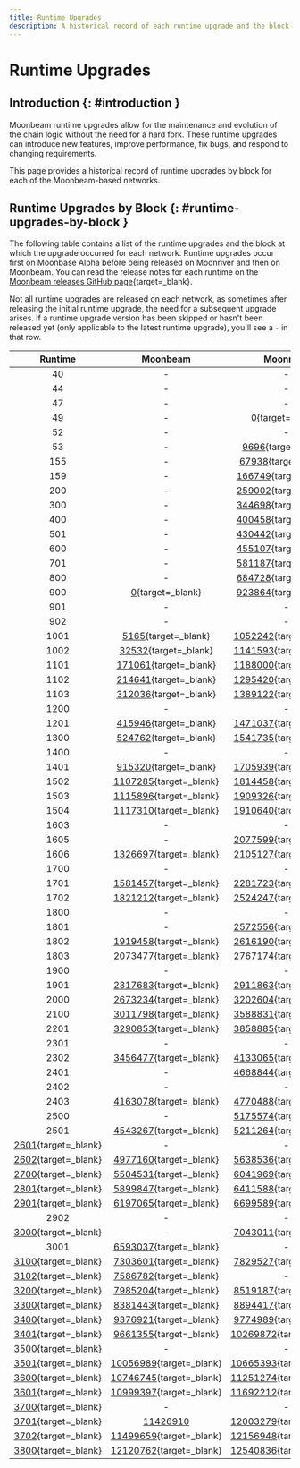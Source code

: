 ```yaml
---
title: Runtime Upgrades
description: A historical record of each runtime upgrade and the block at which the runtime was executed for Moonbeam, Moonriver, and the Moonbase Alpha TestNet.
---
```


# Runtime Upgrades

## Introduction {: #introduction }

Moonbeam runtime upgrades allow for the maintenance and evolution of the chain logic without the need for a hard fork. These runtime upgrades can introduce new features, improve performance, fix bugs, and respond to changing requirements.

This page provides a historical record of runtime upgrades by block for each of the Moonbeam-based networks.

## Runtime Upgrades by Block {: #runtime-upgrades-by-block }

The following table contains a list of the runtime upgrades and the block at which the upgrade occurred for each network. Runtime upgrades occur first on Moonbase Alpha before being released on Moonriver and then on Moonbeam. You can read the release notes for each runtime on the [Moonbeam releases GitHub page](https://github.com/moonbeam-foundation/moonbeam/releases){target=\_blank}.

Not all runtime upgrades are released on each network, as sometimes after releasing the initial runtime upgrade, the need for a subsequent upgrade arises. If a runtime upgrade version has been skipped or hasn't been released yet (only applicable to the latest runtime upgrade), you'll see a `-` in that row.


|                                         Runtime                                          |                                Moonbeam                                |                                Moonriver                                |                             Moonbase Alpha                             |
|:----------------------------------------------------------------------------------------:|:----------------------------------------------------------------------:|:-----------------------------------------------------------------------:|:----------------------------------------------------------------------:|
|                                            40                                            |                                   -                                    |                                    -                                    |        [0](https://moonbase.subscan.io/block/0){target=\_blank}        |
|                                            44                                            |                                   -                                    |                                    -                                    |   [142863](https://moonbase.subscan.io/block/142863){target=\_blank}   |
|                                            47                                            |                                   -                                    |                                    -                                    |   [209144](https://moonbase.subscan.io/block/209144){target=\_blank}   |
|                                            49                                            |                                   -                                    |        [0](https://moonriver.subscan.io/block/0){target=\_blank}        |                                   -                                    |
|                                            52                                            |                                   -                                    |                                    -                                    |   [238827](https://moonbase.subscan.io/block/238827){target=\_blank}   |
|                                            53                                            |                                   -                                    |     [9696](https://moonriver.subscan.io/block/9696){target=\_blank}     |                                   -                                    |
|                                           155                                            |                                   -                                    |    [67938](https://moonriver.subscan.io/block/67938){target=\_blank}    |   [278703](https://moonbase.subscan.io/block/278703){target=\_blank}   |
|                                           159                                            |                                   -                                    |   [166749](https://moonriver.subscan.io/block/166749){target=\_blank}   |   [383465](https://moonbase.subscan.io/block/383465){target=\_blank}   |
|                                           200                                            |                                   -                                    |   [259002](https://moonriver.subscan.io/block/259002){target=\_blank}   |   [457614](https://moonbase.subscan.io/block/457614){target=\_blank}   |
|                                           300                                            |                                   -                                    |   [344698](https://moonriver.subscan.io/block/344698){target=\_blank}   |   [485543](https://moonbase.subscan.io/block/485543){target=\_blank}   |
|                                           400                                            |                                   -                                    |   [400458](https://moonriver.subscan.io/block/400458){target=\_blank}   |   [610935](https://moonbase.subscan.io/block/610935){target=\_blank}   |
|                                           501                                            |                                   -                                    |   [430442](https://moonriver.subscan.io/block/430442){target=\_blank}   |   [653692](https://moonbase.subscan.io/block/653692){target=\_blank}   |
|                                           600                                            |                                   -                                    |   [455107](https://moonriver.subscan.io/block/455107){target=\_blank}   |   [675176](https://moonbase.subscan.io/block/675176){target=\_blank}   |
|                                           701                                            |                                   -                                    |   [581187](https://moonriver.subscan.io/block/581187){target=\_blank}   |   [797200](https://moonbase.subscan.io/block/797200){target=\_blank}   |
|                                           800                                            |                                   -                                    |   [684728](https://moonriver.subscan.io/block/684728){target=\_blank}   |   [915684](https://moonbase.subscan.io/block/915684){target=\_blank}   |
|                                           900                                            |        [0](https://moonbeam.subscan.io/block/0){target=\_blank}        |   [923864](https://moonriver.subscan.io/block/923864){target=\_blank}   |  [1075626](https://moonbase.subscan.io/block/1075626){target=\_blank}  |
|                                           901                                            |                                   -                                    |                                    -                                    |  [1130271](https://moonbase.subscan.io/block/1130271){target=\_blank}  |
|                                           902                                            |                                   -                                    |                                    -                                    |  [1175311](https://moonbase.subscan.io/block/1175311){target=\_blank}  |
|                                           1001                                           |     [5165](https://moonbeam.subscan.io/block/5165){target=\_blank}     |  [1052242](https://moonriver.subscan.io/block/1052242){target=\_blank}  |  [1285916](https://moonbase.subscan.io/block/1285916){target=\_blank}  |
|                                           1002                                           |    [32532](https://moonbeam.subscan.io/block/32532){target=\_blank}    |  [1141593](https://moonriver.subscan.io/block/1141593){target=\_blank}  |  [1396972](https://moonbase.subscan.io/block/1396972){target=\_blank}  |
|                                           1101                                           |   [171061](https://moonbeam.subscan.io/block/171061){target=\_blank}   |  [1188000](https://moonriver.subscan.io/block/1188000){target=\_blank}  |  [1426319](https://moonbase.subscan.io/block/1426319){target=\_blank}  |
|                                           1102                                           |   [214641](https://moonbeam.subscan.io/block/214641){target=\_blank}   |  [1295420](https://moonriver.subscan.io/block/1295420){target=\_blank}  |  [1517440](https://moonbase.subscan.io/block/1517440){target=\_blank}  |
|                                           1103                                           |   [312036](https://moonbeam.subscan.io/block/312036){target=\_blank}   |  [1389122](https://moonriver.subscan.io/block/1389122){target=\_blank}  |  [1591913](https://moonbase.subscan.io/block/1591913){target=\_blank}  |
|                                           1200                                           |                                   -                                    |                                    -                                    |  [1648994](https://moonbase.subscan.io/block/1648994){target=\_blank}  |
|                                           1201                                           |   [415946](https://moonbeam.subscan.io/block/415946){target=\_blank}   |  [1471037](https://moonriver.subscan.io/block/1471037){target=\_blank}  |  [1679619](https://moonbase.subscan.io/block/1679619){target=\_blank}  |
|                                           1300                                           |   [524762](https://moonbeam.subscan.io/block/524762){target=\_blank}   |  [1541735](https://moonriver.subscan.io/block/1541735){target=\_blank}  |  [1761128](https://moonbase.subscan.io/block/1761128){target=\_blank}  |
|                                           1400                                           |                                   -                                    |                                    -                                    |  [1962557](https://moonbase.subscan.io/block/1962557){target=\_blank}  |
|                                           1401                                           |   [915320](https://moonbeam.subscan.io/block/915320){target=\_blank}   |  [1705939](https://moonriver.subscan.io/block/1705939){target=\_blank}  |  [1967358](https://moonbase.subscan.io/block/1967358){target=\_blank}  |
|                                           1502                                           |  [1107285](https://moonbeam.subscan.io/block/1107285){target=\_blank}  |  [1814458](https://moonriver.subscan.io/block/1814458){target=\_blank}  |  [2112058](https://moonbase.subscan.io/block/2112058){target=\_blank}  |
|                                           1503                                           |  [1115896](https://moonbeam.subscan.io/block/1115896){target=\_blank}  |  [1909326](https://moonriver.subscan.io/block/1909326){target=\_blank}  |  [2220736](https://moonbase.subscan.io/block/2220736){target=\_blank}  |
|                                           1504                                           |  [1117310](https://moonbeam.subscan.io/block/1117310){target=\_blank}  |  [1910640](https://moonriver.subscan.io/block/1910640){target=\_blank}  |  [2221773](https://moonbase.subscan.io/block/2221773){target=\_blank}  |
|                                           1603                                           |                                   -                                    |                                    -                                    |  [2285347](https://moonbase.subscan.io/block/2285347){target=\_blank}  |
|                                           1605                                           |                                   -                                    |  [2077599](https://moonriver.subscan.io/block/2077599){target=\_blank}  |  [2318567](https://moonbase.subscan.io/block/2318567){target=\_blank}  |
|                                           1606                                           |  [1326697](https://moonbeam.subscan.io/block/1326697){target=\_blank}  |  [2105127](https://moonriver.subscan.io/block/2105127){target=\_blank}  |  [2379759](https://moonbase.subscan.io/block/2379759){target=\_blank}  |
|                                           1700                                           |                                   -                                    |                                    -                                    |  [2529736](https://moonbase.subscan.io/block/2529736){target=\_blank}  |
|                                           1701                                           |  [1581457](https://moonbeam.subscan.io/block/1581457){target=\_blank}  |  [2281723](https://moonriver.subscan.io/block/2281723){target=\_blank}  |  [2534200](https://moonbase.subscan.io/block/2534200){target=\_blank}  |
|                                           1702                                           |  [1821212](https://moonbeam.subscan.io/block/1821212){target=\_blank}  |  [2524247](https://moonriver.subscan.io/block/2524247){target=\_blank}  |                                   -                                    |
|                                           1800                                           |                                   -                                    |                                    -                                    |  [2748786](https://moonbase.subscan.io/block/2748786){target=\_blank}  |
|                                           1801                                           |                                   -                                    |  [2572556](https://moonriver.subscan.io/block/2572556){target=\_blank}  |  [2830542](https://moonbase.subscan.io/block/2830542){target=\_blank}  |
|                                           1802                                           |  [1919458](https://moonbeam.subscan.io/block/1919458){target=\_blank}  |  [2616190](https://moonriver.subscan.io/block/2616190){target=\_blank}  |  [2879403](https://moonbase.subscan.io/block/2879403){target=\_blank}  |
|                                           1803                                           |  [2073477](https://moonbeam.subscan.io/block/2073477){target=\_blank}  |  [2767174](https://moonriver.subscan.io/block/2767174){target=\_blank}  |  [3004714](https://moonbase.subscan.io/block/3004714){target=\_blank}  |
|                                           1900                                           |                                   -                                    |                                    -                                    |  [3069635](https://moonbase.subscan.io/block/3069635){target=\_blank}  |
|                                           1901                                           |  [2317683](https://moonbeam.subscan.io/block/2317683){target=\_blank}  |  [2911863](https://moonriver.subscan.io/block/2911863){target=\_blank}  |  [3073562](https://moonbase.subscan.io/block/3073562){target=\_blank}  |
|                                           2000                                           |  [2673234](https://moonbeam.subscan.io/block/2673234){target=\_blank}  |  [3202604](https://moonriver.subscan.io/block/3202604){target=\_blank}  |  [3310369](https://moonbase.subscan.io/block/3310369){target=\_blank}  |
|                                           2100                                           |  [3011798](https://moonbeam.subscan.io/block/3011798){target=\_blank}  |  [3588831](https://moonriver.subscan.io/block/3588831){target=\_blank}  |  [3609708](https://moonbase.subscan.io/block/3609708){target=\_blank}  |
|                                           2201                                           |  [3290853](https://moonbeam.subscan.io/block/3290853){target=\_blank}  |  [3858885](https://moonriver.subscan.io/block/3858885){target=\_blank}  |  [3842850](https://moonbase.subscan.io/block/3842850){target=\_blank}  |
|                                           2301                                           |                                   -                                    |                                    -                                    |  [4172407](https://moonbase.subscan.io/block/4172407){target=\_blank}  |
|                                           2302                                           |  [3456477](https://moonbeam.subscan.io/block/3456477){target=\_blank}  |  [4133065](https://moonriver.subscan.io/block/4133065){target=\_blank}  |  [4193323](https://moonbase.subscan.io/block/4193323){target=\_blank}  |
|                                           2401                                           |                                   -                                    |  [4668844](https://moonriver.subscan.io/block/4668844){target=\_blank}  |  [4591616](https://moonbase.subscan.io/block/4591616){target=\_blank}  |
|                                           2402                                           |                                   -                                    |                                    -                                    |  [4772817](https://moonbase.subscan.io/block/4772817){target=\_blank}  |
|                                           2403                                           |  [4163078](https://moonbeam.subscan.io/block/4163078){target=\_blank}  |  [4770488](https://moonriver.subscan.io/block/4770488){target=\_blank}  |  [4804425](https://moonbase.subscan.io/block/4804425){target=\_blank}  |
|                                           2500                                           |                                   -                                    |  [5175574](https://moonriver.subscan.io/block/5175574){target=\_blank}  |  [5053547](https://moonbase.subscan.io/block/5053547){target=\_blank}  |
|                                           2501                                           |  [4543267](https://moonbeam.subscan.io/block/4543267){target=\_blank}  |  [5211264](https://moonriver.subscan.io/block/5211264){target=\_blank}  |  [5194594](https://moonbase.subscan.io/block/5194594){target=\_blank}  |
| [2601](https://forum.moonbeam.network/t/runtime-rt2600-schedule/1372/5){target=\_blank}  |                                   -                                    |                                    -                                    |  [5474345](https://moonbase.subscan.io/block/5474345){target=\_blank}  |
| [2602](https://forum.moonbeam.network/t/runtime-rt2600-schedule/1372/13){target=\_blank} |  [4977160](https://moonbeam.subscan.io/block/4977160){target=\_blank}  |  [5638536](https://moonriver.subscan.io/block/5638536){target=\_blank}  |  [5576588](https://moonbase.subscan.io/block/5576588){target=\_blank}  |
| [2700](https://forum.moonbeam.network/t/runtime-rt2700-schedule/1441/3){target=\_blank}  |  [5504531](https://moonbeam.subscan.io/block/5504531){target=\_blank}  |  [6041969](https://moonriver.subscan.io/block/6041969){target=\_blank}  |  [5860584](https://moonbase.subscan.io/block/5860584){target=\_blank}  |
| [2801](https://forum.moonbeam.network/t/runtime-rt2801-schedule/1616/4){target=\_blank}  |  [5899847](https://moonbeam.subscan.io/block/5899847){target=\_blank}  |  [6411588](https://moonriver.subscan.io/block/6411588){target=\_blank}  |  [6209638](https://moonbase.subscan.io/block/6209638){target=\_blank}  |
| [2901](https://forum.moonbeam.network/t/runtime-rt2901-schedule/1695/3){target=\_blank}  |  [6197065](https://moonbeam.subscan.io/block/6197065){target=\_blank}  |  [6699589](https://moonriver.subscan.io/block/6699589){target=\_blank}  |  [6710531](https://moonbase.subscan.io/block/6710531){target=\_blank}  |
|                                           2902                                           |                                   -                                    |                                    -                                    |  [6732678](https://moonbase.subscan.io/block/6732678){target=\_blank}  |
| [3000](https://forum.moonbeam.network/t/runtime-rt3000-schedule/1752/2){target=\_blank}  |                                   -                                    |  [7043011](https://moonriver.subscan.io/block/7043011){target=\_blank}  |  [7299818](https://moonbase.subscan.io/block/7299818){target=\_blank}  |
|                                           3001                                           |  [6593037](https://moonbeam.subscan.io/block/6593037){target=\_blank}  |                                    -                                    |                                   -                                    |
|  [3100](https://forum.moonbeam.network/t/runtime-rt3100-schedule/1801){target=\_blank}   |  [7303601](https://moonbeam.subscan.io/block/7303601){target=\_blank}  |  [7829527](https://moonriver.subscan.io/block/7829527){target=\_blank}  |  [8034666](https://moonbase.subscan.io/block/8034666){target=\_blank}  |
| [3102](https://forum.moonbeam.network/t/runtime-rt3100-schedule/1801/10){target=\_blank} |  [7586782](https://moonbeam.subscan.io/block/7586782){target=\_blank}  |                                    -                                    |                                   -                                    |
|  [3200](https://forum.moonbeam.network/t/runtime-rt3200-schedule/1881){target=\_blank}   |  [7985204](https://moonbeam.subscan.io/block/7985204){target=\_blank}  |  [8519187](https://moonriver.subscan.io/block/8519187){target=\_blank}  |  [8722328](https://moonbase.subscan.io/block/8722328){target=\_blank}  |
|  [3300](https://forum.moonbeam.network/t/runtime-rt3300-schedule/1897){target=\_blank}   |  [8381443](https://moonbeam.subscan.io/block/8381443){target=\_blank}  |  [8894417](https://moonriver.subscan.io/block/8894417){target=\_blank}  |  [9062316](https://moonbase.subscan.io/block/9062316){target=\_blank}  |
|  [3400](https://forum.moonbeam.network/t/runtime-rt3400-schedule/1954){target=\_blank}   |  [9376921](https://moonbeam.subscan.io/block/9376921){target=\_blank}  |  [9774989](https://moonriver.subscan.io/block/9774989){target=\_blank}  |  [9830392](https://moonbase.subscan.io/block/9830392){target=\_blank}  |
| [3401](https://forum.moonbeam.network/t/runtime-rt3400-schedule/1954/6){target=\_blank}  |  [9661355](https://moonbeam.subscan.io/block/9661355){target=\_blank}  | [10269872](https://moonriver.subscan.io/block/10269872){target=\_blank} | [10422450](https://moonbase.subscan.io/block/10422450){target=\_blank} |
|  [3500](https://forum.moonbeam.network/t/runtime-rt3501-schedule/2010){target=\_blank}   |                                   -                                    |                                    -                                    | [10750816](https://moonbase.subscan.io/block/10750816){target=\_blank} |
|  [3501](https://forum.moonbeam.network/t/runtime-rt3501-schedule/2010){target=\_blank}   | [10056989](https://moonbeam.subscan.io/block/10056989){target=\_blank} | [10665393](https://moonriver.subscan.io/block/10665393){target=\_blank} | [10833906](https://moonbase.subscan.io/block/10833906){target=\_blank} |
|  [3600](https://forum.moonbeam.network/t/runtime-rt3600-schedule/2071){target=\_blank}   |                                   [10746745](https://moonbeam.subscan.io/block/10746745){target=\_blank}                                    |        [11251274](https://moonriver.subscan.io/block/11251274){target=\_blank} | [11452321](https://moonbase.subscan.io/block/11452321){target=\_blank} |
|  [3601](https://forum.moonbeam.network/t/proposals-mr77-mb110-whitelisted-authorize-upgrade-to-rt3601-on-moonriver-and-moonbeam/2139){target=\_blank}   |                                   [10999397](https://moonbeam.subscan.io/block/10999397){target=\_blank}                                    |        [11692212](https://moonriver.subscan.io/block/11692212){target=\_blank} | - |
| [3700](https://forum.moonbeam.network/t/runtime-rt3700-schedule/2129){target=\_blank}    |                                   -                                    |                                    -                                    | [12152458](https://moonbase.subscan.io/block/12152458){target=\_blank} |
| [3701](https://forum.moonbeam.network/t/runtime-rt3700-schedule/2129){target=\_blank}    |                                   [11426910](https://moonbeam.subscan.io/block/11426910)                                    |                                    [12003279](https://moonriver.subscan.io/block/12003279){target=\_blank}                                   | [12242104](https://moonbase.subscan.io/block/12242104){target=\_blank} |
| [3702](https://forum.moonbeam.network/t/proposals-mr81-mb118-authorize-upgrade-to-rt3702-on-moonriver-and-moonbeam-via-whitelist/2173){target=\_blank}                                           | [11499659](https://moonbeam.subscan.io/block/11499659){target=\_blank} | [12156948](https://moonriver.subscan.io/block/12156948){target=\_blank} | [12683255](https://moonbase.subscan.io/block/12683255){target=\_blank} |
| [3800](https://forum.moonbeam.network/t/runtime-rt3800-schedule/2188){target=\_blank}    |                                   [12120762](https://moonbeam.subscan.io/block/12120762){target=\_blank}                                    | [12540836](https://moonriver.subscan.io/block/12540836){target=\_blank} | [12853655](https://moonbase.subscan.io/block/12853655){target=\_blank} |
